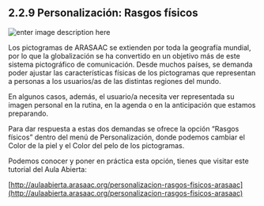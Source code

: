 ## 2.2.9 Personalización: Rasgos físicos

![enter image description here](https://static.arasaac.org/images/aularagon/Personalizacion_Rasgos_fisicos_pictogramas_ARASAAC_1-1030x746.jpg)

Los pictogramas de ARASAAC se extienden por toda la geografía mundial, por lo que la globalización se ha convertido en un objetivo más de este sistema pictográfico de comunicación. Desde muchos países, se demanda poder ajustar las características físicas de los pictogramas que representan a personas a los usuarios/as de las distintas regiones del mundo.

En algunos casos, además, el usuario/a necesita ver representada su imagen personal en la rutina, en la agenda o en la anticipación que estamos preparando.

Para dar respuesta a estas dos demandas se ofrece la opción “Rasgos físicos” dentro del menú de Personalización, donde podemos cambiar el Color de la piel y el Color del pelo de los pictogramas.

Podemos conocer y poner en práctica esta opción, tienes que visitar este tutorial del Aula Abierta:

[http://aulaabierta.arasaac.org/personalizacion-rasgos-fisicos-arasaac](http://aulaabierta.arasaac.org/personalizacion-rasgos-fisicos-arasaac)
